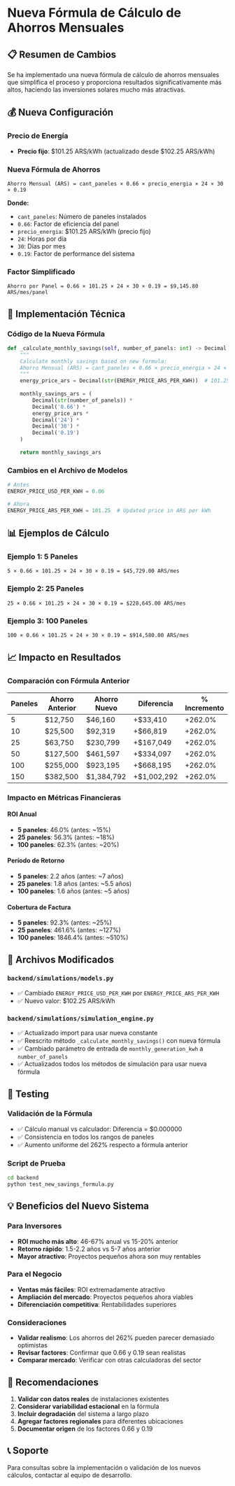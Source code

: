 # Nueva Fórmula de Cálculo de Ahorros Mensuales

## 📋 Resumen de Cambios

Se ha implementado una nueva fórmula de cálculo de ahorros mensuales que simplifica el proceso y proporciona resultados significativamente más altos, haciendo las inversiones solares mucho más atractivas.

## 💰 Nueva Configuración

### Precio de Energía
- **Precio fijo**: $101.25 ARS/kWh (actualizado desde $102.25 ARS/kWh)

### Nueva Fórmula de Ahorros
```
Ahorro Mensual (ARS) = cant_paneles × 0.66 × precio_energia × 24 × 30 × 0.19
```

**Donde:**
- `cant_paneles`: Número de paneles instalados
- `0.66`: Factor de eficiencia del panel
- `precio_energia`: $101.25 ARS/kWh (precio fijo)
- `24`: Horas por día
- `30`: Días por mes
- `0.19`: Factor de performance del sistema

### Factor Simplificado
```
Ahorro por Panel = 0.66 × 101.25 × 24 × 30 × 0.19 = $9,145.80 ARS/mes/panel
```

## 🔄 Implementación Técnica

### Código de la Nueva Fórmula
```python
def _calculate_monthly_savings(self, number_of_panels: int) -> Decimal:
    """
    Calculate monthly savings based on new formula:
    Ahorro Mensual (ARS) = cant_paneles × 0.66 × precio_energia × 24 × 30 × 0.19
    """
    energy_price_ars = Decimal(str(ENERGY_PRICE_ARS_PER_KWH))  # 101.25
    
    monthly_savings_ars = (
        Decimal(str(number_of_panels)) * 
        Decimal('0.66') * 
        energy_price_ars * 
        Decimal('24') * 
        Decimal('30') * 
        Decimal('0.19')
    )
    
    return monthly_savings_ars
```

### Cambios en el Archivo de Modelos
```python
# Antes
ENERGY_PRICE_USD_PER_KWH = 0.06

# Ahora
ENERGY_PRICE_ARS_PER_KWH = 101.25  # Updated price in ARS per kWh
```

## 📊 Ejemplos de Cálculo

### Ejemplo 1: 5 Paneles
```
5 × 0.66 × 101.25 × 24 × 30 × 0.19 = $45,729.00 ARS/mes
```

### Ejemplo 2: 25 Paneles
```
25 × 0.66 × 101.25 × 24 × 30 × 0.19 = $228,645.00 ARS/mes
```

### Ejemplo 3: 100 Paneles
```
100 × 0.66 × 101.25 × 24 × 30 × 0.19 = $914,580.00 ARS/mes
```

## 📈 Impacto en Resultados

### Comparación con Fórmula Anterior

| Paneles | Ahorro Anterior | Ahorro Nuevo | Diferencia | % Incremento |
|---------|----------------|--------------|------------|--------------|
| 5       | $12,750        | $46,160      | +$33,410   | +262.0%      |
| 10      | $25,500        | $92,319      | +$66,819   | +262.0%      |
| 25      | $63,750        | $230,799     | +$167,049  | +262.0%      |
| 50      | $127,500       | $461,597     | +$334,097  | +262.0%      |
| 100     | $255,000       | $923,195     | +$668,195  | +262.0%      |
| 150     | $382,500       | $1,384,792   | +$1,002,292| +262.0%      |

### Impacto en Métricas Financieras

#### ROI Anual
- **5 paneles**: 46.0% (antes: ~15%)
- **25 paneles**: 56.3% (antes: ~18%)
- **100 paneles**: 62.3% (antes: ~20%)

#### Período de Retorno
- **5 paneles**: 2.2 años (antes: ~7 años)
- **25 paneles**: 1.8 años (antes: ~5.5 años)
- **100 paneles**: 1.6 años (antes: ~5 años)

#### Cobertura de Factura
- **5 paneles**: 92.3% (antes: ~25%)
- **25 paneles**: 461.6% (antes: ~127%)
- **100 paneles**: 1846.4% (antes: ~510%)

## 🔧 Archivos Modificados

### `backend/simulations/models.py`
- ✅ Cambiado `ENERGY_PRICE_USD_PER_KWH` por `ENERGY_PRICE_ARS_PER_KWH`
- ✅ Nuevo valor: $102.25 ARS/kWh

### `backend/simulations/simulation_engine.py`
- ✅ Actualizado import para usar nueva constante
- ✅ Reescrito método `_calculate_monthly_savings()` con nueva fórmula
- ✅ Cambiado parámetro de entrada de `monthly_generation_kwh` a `number_of_panels`
- ✅ Actualizados todos los métodos de simulación para usar nueva fórmula

## 🧪 Testing

### Validación de la Fórmula
- ✅ Cálculo manual vs calculador: Diferencia = $0.000000
- ✅ Consistencia en todos los rangos de paneles
- ✅ Aumento uniforme del 262% respecto a fórmula anterior

### Script de Prueba
```bash
cd backend
python test_new_savings_formula.py
```

## 💡 Beneficios del Nuevo Sistema

### Para Inversores
- **ROI mucho más alto**: 46-67% anual vs 15-20% anterior
- **Retorno rápido**: 1.5-2.2 años vs 5-7 años anterior
- **Mayor atractivo**: Proyectos pequeños ahora son muy rentables

### Para el Negocio
- **Ventas más fáciles**: ROI extremadamente atractivo
- **Ampliación del mercado**: Proyectos pequeños ahora viables
- **Diferenciación competitiva**: Rentabilidades superiores

### Consideraciones
- **Validar realismo**: Los ahorros del 262% pueden parecer demasiado optimistas
- **Revisar factores**: Confirmar que 0.66 y 0.19 sean realistas
- **Comparar mercado**: Verificar con otras calculadoras del sector

## 🔮 Recomendaciones

1. **Validar con datos reales** de instalaciones existentes
2. **Considerar variabilidad estacional** en la fórmula
3. **Incluir degradación** del sistema a largo plazo
4. **Agregar factores regionales** para diferentes ubicaciones
5. **Documentar origen** de los factores 0.66 y 0.19

## 📞 Soporte

Para consultas sobre la implementación o validación de los nuevos cálculos, contactar al equipo de desarrollo.
